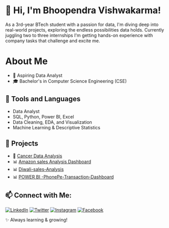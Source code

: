 # 👋 Hi, I'm Bhoopendra Vishwakarma!
As a 3rd-year BTech student with a passion for data, I'm diving deep into real-world projects,
exploring the endless possibilities data holds. Currently juggling two to three internships
I'm getting hands-on experience with company tasks that challenge and excite me.

# About Me 
- 💼 Aspiring Data Analyst
- 🎓 Bachelor's in Computer Science Engineering (CSE)

## 🔧 Tools and Languages 
- Data Analyst 
- SQL, Python, Power BI, Excel
- Data Cleaning, EDA, and Visualization
- Machine Learning & Descriptive Statistics

## 📌 Projects
- 🚀 [Cancer Data Analysis](https://github.com/bhuvi16t/Cancer-Data-Analysis-Python)
- 📊 [Amazon sales Analysis Dashboard ](https://github.com/bhuvi16t/Amazon-Sales-Analysis--Dashboard-PowerBI)
- 📊 [Diwali-sales-Analysis](https://github.com/bhuvi16t/Diwali-sales-Analysis)
- 📊 [POWER BI -PhonePe-Transaction-Dashboard ](https://github.com/bhuvi16t/Hotel-Booking-dashboard)


## 📫 Connect with Me:

[![LinkedIn](https://img.shields.io/badge/LinkedIn-0077B5?style=for-the-badge&logo=linkedin&logoColor=white)](https://www.linkedin.com/in/bhoopendra-vishwakarma/)
[![Twitter](https://img.shields.io/badge/X-000000?style=for-the-badge&logo=twitter&logoColor=white)](https://x.com/Bhupendra16x)
[![Instagram](https://img.shields.io/badge/Instagram-E4405F?style=for-the-badge&logo=instagram&logoColor=white)](https://www.instagram.com/bhupendra_16x/)
[![Facebook](https://img.shields.io/badge/Facebook-1877F2?style=for-the-badge&logo=facebook&logoColor=white)](https://www.facebook.com/profile.php?id=61550247021184)


✨ Always learning & growing!

